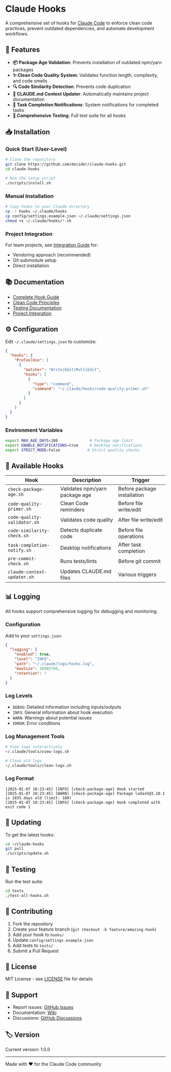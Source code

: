 # Claude Hooks

A comprehensive set of hooks for [Claude Code](https://claude.ai/code) to enforce clean code practices, prevent outdated dependencies, and automate development workflows.

## 🚀 Features

- **📦 Package Age Validation**: Prevents installation of outdated npm/yarn packages
- **✨ Clean Code Quality System**: Validates function length, complexity, and code smells
- **🔍 Code Similarity Detection**: Prevents code duplication
- **📝 CLAUDE.md Context Updater**: Automatically maintains project documentation
- **🔔 Task Completion Notifications**: System notifications for completed tasks
- **🧪 Comprehensive Testing**: Full test suite for all hooks

## 📥 Installation

### Quick Start (User-Level)

```bash
# Clone the repository
git clone https://github.com/decider/claude-hooks.git
cd claude-hooks

# Run the setup script
./scripts/install.sh
```

### Manual Installation

```bash
# Copy hooks to your Claude directory
cp -r hooks ~/.claude/hooks
cp config/settings.example.json ~/.claude/settings.json
chmod +x ~/.claude/hooks/*.sh
```

### Project Integration

For team projects, see [Integration Guide](docs/INTEGRATION.md) for:
- Vendoring approach (recommended)
- Git submodule setup
- Direct installation

## 📚 Documentation

- [Complete Hook Guide](docs/README.md)
- [Clean Code Principles](docs/CLEAN-CODE-GUIDE.md)
- [Testing Documentation](docs/README-tests.md)
- [Project Integration](docs/INTEGRATION.md)

## ⚙️ Configuration

Edit `~/.claude/settings.json` to customize:

```json
{
  "hooks": {
    "PreToolUse": [
      {
        "matcher": "Write|Edit|MultiEdit",
        "hooks": [
          {
            "type": "command",
            "command": "~/.claude/hooks/code-quality-primer.sh"
          }
        ]
      }
    ]
  }
}
```

### Environment Variables

```bash
export MAX_AGE_DAYS=180              # Package age limit
export ENABLE_NOTIFICATIONS=true     # Desktop notifications
export STRICT_MODE=false            # Strict quality checks
```

## 🔧 Available Hooks

| Hook | Description | Trigger |
|------|-------------|---------|
| `check-package-age.sh` | Validates npm/yarn package age | Before package installation |
| `code-quality-primer.sh` | Clean Code reminders | Before file write/edit |
| `code-quality-validator.sh` | Validates code quality | After file write/edit |
| `code-similarity-check.sh` | Detects duplicate code | Before file operations |
| `task-completion-notify.sh` | Desktop notifications | After task completion |
| `pre-commit-check.sh` | Runs tests/lints | Before git commit |
| `claude-context-updater.sh` | Updates CLAUDE.md files | Various triggers |

## 📊 Logging

All hooks support comprehensive logging for debugging and monitoring.

### Configuration

Add to your `settings.json`:

```json
{
  "logging": {
    "enabled": true,
    "level": "INFO",
    "path": "~/.claude/logs/hooks.log",
    "maxSize": 10485760,
    "retention": 7
  }
}
```

### Log Levels

- `DEBUG`: Detailed information including inputs/outputs
- `INFO`: General information about hook execution
- `WARN`: Warnings about potential issues
- `ERROR`: Error conditions

### Log Management Tools

```bash
# View logs interactively
~/.claude/tools/view-logs.sh

# Clean old logs
~/.claude/tools/clean-logs.sh
```

### Log Format

```
[2025-01-07 10:23:45] [INFO] [check-package-age] Hook started
[2025-01-07 10:23:45] [WARN] [check-package-age] Package lodash@3.10.1 is 2835 days old (limit: 180)
[2025-01-07 10:23:45] [INFO] [check-package-age] Hook completed with exit code 1
```

## 🔄 Updating

To get the latest hooks:

```bash
cd ~/claude-hooks
git pull
./scripts/update.sh
```

## 🧪 Testing

Run the test suite:

```bash
cd tests
./test-all-hooks.sh
```

## 🤝 Contributing

1. Fork the repository
2. Create your feature branch (`git checkout -b feature/amazing-hook`)
3. Add your hook to `hooks/`
4. Update `config/settings.example.json`
5. Add tests to `tests/`
6. Submit a Pull Request

## 📄 License

MIT License - see [LICENSE](LICENSE) file for details

## 🌟 Support

- Report issues: [GitHub Issues](https://github.com/decider/claude-hooks/issues)
- Documentation: [Wiki](https://github.com/decider/claude-hooks/wiki)
- Discussions: [GitHub Discussions](https://github.com/decider/claude-hooks/discussions)

## 🏷️ Version

Current version: 1.0.0

---

Made with ❤️ for the Claude Code community